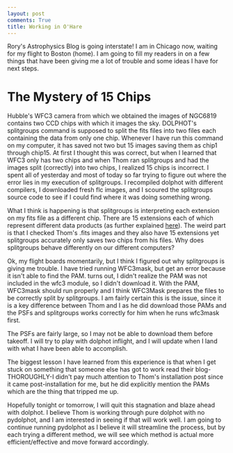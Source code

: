 ```yaml
---
layout: post
comments: True
title: Working in O'Hare
---
```


Rory's Astrophysics Blog is going interstate! I am in Chicago now, waiting for my flight to Boston (home). I am going to fill my readers in on a few things that have been giving me a lot of trouble and some ideas I have for next steps.

# The Mystery of 15 Chips

Hubble's WFC3 camera from which we obtained the images of NGC6819 contains two CCD chips with which it images the sky. DOLPHOT's splitgroups command is supposed to split the fits files into two files each containing the data from only one chip. Whenever I have run this command on my computer, it has saved not two but 15 images saving them as chip1 through chip15. At first I thought this was correct, but when I learned that WFC3 only has two chips and when Thom ran splitgroups and had the images split (correctly) into two chips, I realized 15 chips is incorrect. I spent all of yesterday and most of today so far trying to figure out where the error lies in my execution of splitgroups. I recompiled dolphot with different compilers, I downloaded fresh flc images, and I scoured the splitgroups source code to see if I could find where it was doing something wrong.

What I think is happening is that splitgroups is interpreting each extension on my fits file as a different chip. There are 15 extensions each of which represent different data products (as further explained [here](http://www.stsci.edu/hst/wfc3/documents/handbooks/currentDHB/Chapter2_data_structure3.html)). The weird part is that I checked Thom's .fits images and they also have 15 extensions yet splitgroups accurately only saves two chips from his files. Why does splitgroups behave differently on our different computers?

Ok, my flight boards momentarily, but I think I figured out why splitgroups is giving me trouble. I have tried running WFC3mask, but get an error because it isn't able to find the PAM. turns out, I didn't realize the PAM was not included in the wfc3 module, so I didn't download it. With the PAM, WFC3mask should run properly and I think WFC3Mask prepares the files to be correctly split by splitgroups. I am fairly certain this is the issue, since it is a key difference between Thom and I as he did download those PAMs and the PSFs and splitgroups works correctly for him when he runs wfc3mask first.

The PSFs are fairly large, so I may not be able to download them before takeoff. I will try to play with dolphot inflight, and I will update when I land with what I have been able to accomplish.

The biggest lesson I have learned from this experience is that when I get stuck on something that someone else has got to work read their blog-THOROUGHLY-I didn't pay much attention to Thom's installation post since it came post-installation for me, but he did explicitly mention the PAMs which are the thing that tripped me up.

Hopefully tonight or tomorrow, I will quit this stagnation and blaze ahead with dolphot. I believe Thom is working through pure dolphot with no pydolphot, and I am interested in seeing if that will work well. I am going to continue running pydolphot as I believe it will streamline the process, but by each trying a different method, we will see which method is actual more efficient/effective and move forward accordingly.
